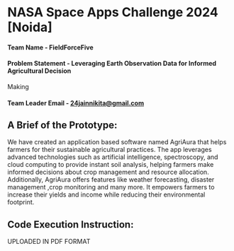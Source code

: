 # NASA Space Apps Challenge 2024 [Noida]

#### Team Name - FieldForceFive
#### Problem Statement - Leveraging Earth Observation Data for Informed Agricultural Decision
Making
#### Team Leader Email - 24jainnikita@gmail.com

## A Brief of the Prototype:
We have created an application based software named AgriAura that helps farmers for their sustainable agricultural practices. The app leverages advanced technologies such as artificial intelligence, spectroscopy, and cloud computing to provide instant soil analysis, helping farmers make informed decisions about crop management and resource allocation. Additionally, AgriAura offers features like weather forecasting, disaster management ,crop monitoring and many more. It empowers farmers to increase their yields and income while reducing their environmental footprint.

## Code Execution Instruction:
UPLOADED IN PDF FORMAT 
